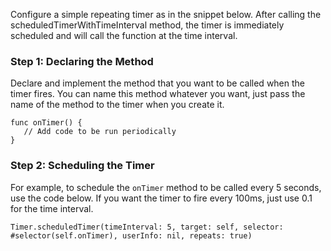 Configure a simple repeating timer as in the snippet below. After calling the scheduledTimerWithTimeInterval method, the timer is immediately scheduled and will call the function at the time interval.

### Step 1: Declaring the Method

Declare and implement the method that you want to be called when the timer fires. You can name this method whatever you want, just pass the name of the method to the timer when you create it.

```
func onTimer() {
   // Add code to be run periodically	
}

```

### Step 2: Scheduling the Timer

For example, to schedule the `onTimer` method to be called every 5 seconds, use the code below. If you want the timer to fire every 100ms, just use 0.1 for the time interval.

```
Timer.scheduledTimer(timeInterval: 5, target: self, selector: #selector(self.onTimer), userInfo: nil, repeats: true)
```